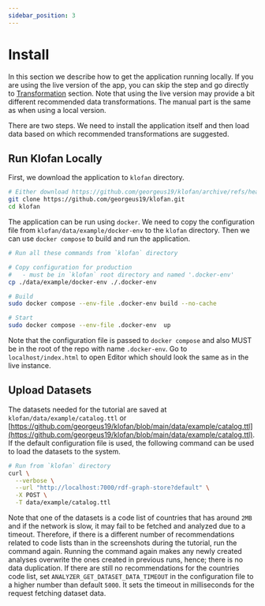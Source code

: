 ```yaml
---
sidebar_position: 3
---
```


# Install

In this section we describe how to get the application running locally. If you are using the live version of the app, you can skip the step and go directly to [Transformation](transformation) section. Note that using the live version may provide a bit different recommended data transformations. The manual part is the same as when using a local version.

There are two steps. We need to install the application itself and then load data based on which recommended transformations are suggested.

## Run Klofan Locally

First, we download the application to `klofan` directory.

```bash
# Either download https://github.com/georgeus19/klofan/archive/refs/heads/main.zip and extract or use the following command.
git clone https://github.com/georgeus19/klofan.git
cd klofan
```

The application can be run using `docker`. We need to copy the configuration file from `klofan/data/example/docker-env` to the `klofan` directory. Then we can use `docker compose` to build and run the application.

```bash
# Run all these commands from `klofan` directory

# Copy configuration for production
#   - must be in `klofan` root directory and named '.docker-env'
cp ./data/example/docker-env ./.docker-env

# Build
sudo docker compose --env-file .docker-env build --no-cache

# Start
sudo docker compose --env-file .docker-env  up
```

Note that the configuration file is passed to `docker compose` and also
MUST be in the root of the repo with name `.docker-env`. Go to `localhost/index.html` to open Editor which should look the same as in the live instance.

## Upload Datasets

The datasets needed for the tutorial are saved at `klofan/data/example/catalog.ttl` or [https://github.com/georgeus19/klofan/blob/main/data/example/catalog.ttl](https://github.com/georgeus19/klofan/blob/main/data/example/catalog.ttl). If the default configuration file is used, the following command can be used to load the datasets to the system.

```bash
# Run from `klofan` directory
curl \
  --verbose \
  --url "http://localhost:7000/rdf-graph-store?default" \
  -X POST \
  -T data/example/catalog.ttl
```

Note that one of the datasets is a code list of countries that has around `2MB` and if the network is slow, it may fail to be fetched and analyzed due to a timeout. Therefore, if there is a different number of recommendations related to code lists than in the screenshots during the tutorial, run the command again. Running the command again makes any newly created analyses overwrite the ones created in previous runs, hence; there is no data duplication. If there are still no recommendations for the countries code list, set `ANALYZER_GET_DATASET_DATA_TIMEOUT` in the configuration file to a higher number than default `5000`. It sets the timeout in milliseconds for the request fetching dataset data.
